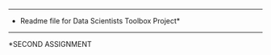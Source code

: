**************************************************
* Readme file for Data Scientists Toolbox Project*
*                         ***                    *
*SECOND ASSIGNMENT

